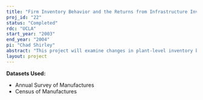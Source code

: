 ```yaml
---
title: "Firm Inventory Behavior and the Returns from Infrastructure Investment"
proj_id: "22"
status: "Completed"
rdc: "UCLA"
start_year: "2003"
end_year: "2004"
pi: "Chad Shirley"
abstract: "This project will examine changes in plant-level inventory behavior over the past three decades.  In particular, this work will quantitatively estimate the relationship between changes in plant inventory levels and investments in the construction and maintenance of public roads and highways over the past three decades.  This project will also examine and control for other influences on inventory behavior, including trends in the use of information technology, changes in inventory management practices, and product proliferation, and their interaction with this transportation investment."
layout: project
---
```


**Datasets Used:**

  - Annual Survey of Manufactures 
  - Census of Manufactures 

